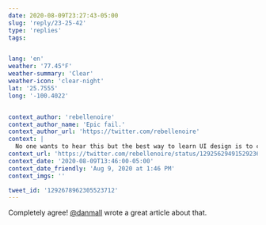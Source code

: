 ```yaml
---
date: 2020-08-09T23:27:43-05:00
slug: 'reply/23-25-42'
type: 'replies'
tags:


lang: 'en'
weather: '77.45°F'
weather-summary: 'Clear'
weather-icon: 'clear-night'
lat: '25.7555'
long: '-100.4022'


context_author: 'rebellenoire'
context_author_name: 'Epic fail.'
context_author_url: 'https://twitter.com/rebellenoire'
context: |
  No one wants to hear this but the best way to learn UI design is to copy other design and try make it better. Don&#39;t @ me.
context_url: 'https://twitter.com/rebellenoire/status/1292562949152923651?s=12'
context_date: '2020-08-09T13:46:00-05:00'
context_date_friendly: 'Aug 9, 2020 at 1:46 PM'
context_imgs: ''

tweet_id: '1292678962305523712'
---
```

Completely agree!
[@danmall](https://twitter.com/@danmall) wrote a great article about that.